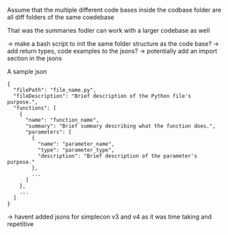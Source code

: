 Assume that the multiple different code bases inside the codbase folder are all diff folders of the same coedebase

That was the summaries fodler can work with a larger codebase as well

-> make a bash script to init the same folder structure as the code base?
-> add return types, code examples  to the jsons?
-> potentially add an import section in the jsons

A sample json
```
{
  "filePath": "file_name.py",
  "fileDescription": "Brief description of the Python file's purpose.",
  "functions": [
    {
      "name": "function_name",
      "summary": "Brief summary describing what the function does.",
      "parameters": [
        {
          "name": "parameter_name",
          "type": "parameter_type",
          "description": "Brief description of the parameter's purpose."
        },
        ...
      ]
    },
    ...
  ]
}
```

-> havent added jsons for simplecon v3 and v4 as it was time taking and repetitive